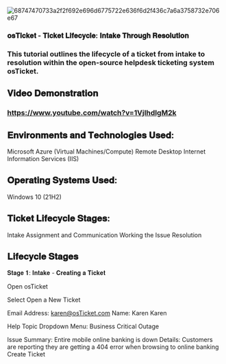 ![68747470733a2f2f692e696d6775722e636f6d2f436c7a6a3758732e706e67](https://github.com/user-attachments/assets/0e9478d9-8af8-4c97-b0c0-52919e48d61d)
  ### 𝐨𝐬𝐓𝐢𝐜𝐤𝐞𝐭 - 𝐓𝐢𝐜𝐤𝐞𝐭 𝐋𝐢𝐟𝐞𝐜𝐲𝐜𝐥𝐞: 𝐈𝐧𝐭𝐚𝐤𝐞 𝐓𝐡𝐫𝐨𝐮𝐠𝐡 𝐑𝐞𝐬𝐨𝐥𝐮𝐭𝐢𝐨𝐧  

### This tutorial outlines the lifecycle of a ticket from intake to resolution within the open-source helpdesk ticketing system osTicket.


## 𝐕𝐢𝐝𝐞𝐨 𝐃𝐞𝐦𝐨𝐧𝐬𝐭𝐫𝐚𝐭𝐢𝐨𝐧
### https://www.youtube.com/watch?v=1VjIhdIgM2k

## 𝐄𝐧𝐯𝐢𝐫𝐨𝐧𝐦𝐞𝐧𝐭𝐬 𝐚𝐧𝐝 𝐓𝐞𝐜𝐡𝐧𝐨𝐥𝐨𝐠𝐢𝐞𝐬 𝐔𝐬𝐞𝐝: 

Microsoft Azure (Virtual Machines/Compute)
Remote Desktop
Internet Information Services (IIS)


 ## 𝐎𝐩𝐞𝐫𝐚𝐭𝐢𝐧𝐠 𝐒𝐲𝐬𝐭𝐞𝐦𝐬 𝐔𝐬𝐞𝐝:
 Windows 10 (21H2)

## 𝐓𝐢𝐜𝐤𝐞𝐭 𝐋𝐢𝐟𝐞𝐜𝐲𝐜𝐥𝐞 𝐒𝐭𝐚𝐠𝐞𝐬:
 Intake
Assignment and Communication
Working the Issue
Resolution

## 𝐋𝐢𝐟𝐞𝐜𝐲𝐜𝐥𝐞 𝐒𝐭𝐚𝐠𝐞𝐬
 𝐒𝐭𝐚𝐠𝐞 𝟏: 𝐈𝐧𝐭𝐚𝐤𝐞 - 𝐂𝐫𝐞𝐚𝐭𝐢𝐧𝐠 𝐚 𝐓𝐢𝐜𝐤𝐞𝐭
         
Open osTicket

Select Open a New Ticket

Email Address: karen@osTicket.com
Name: Karen Karen

Help Topic Dropdown Menu: Business Critical Outage

Issue Summary: Entire mobile online banking is down
Details: Customers are reporting they are getting a 404 error when browsing to online banking
Create Ticket






